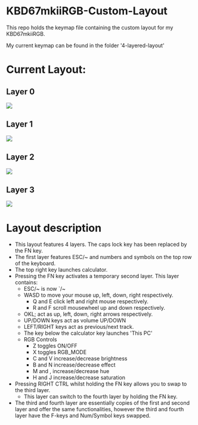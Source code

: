 # KBD67mkiiRGB-Custom-Layout
This repo holds the keymap file containing the custom layout for my KBD67mkiiRGB.

My current keymap can be found in the folder '4-layered-layout'

# Current Layout:

## Layer 0

![](https://i.imgur.com/9U9PaTw.png)

## Layer 1

![](https://i.imgur.com/rqqjiyn.png)

## Layer 2

![](https://i.imgur.com/A7YkrTF.png)

## Layer 3

![](https://i.imgur.com/sxJ1ocF.png)

# Layout description

* This layout features 4 layers. The caps lock key has been replaced by the FN key.
* The first layer features ESC/~ and numbers and symbols on the top row of the keyboard.
* The top right key launches calculator.
* Pressing the FN key activates a temporary second layer. This layer contains:
	* ESC/~ is now `/~
	* WASD to move your mouse up, left, down, right respectively.
		* Q and E click left and right mouse respectively.
		* R and F scroll mousewheel up and down respectively.
	* OKL; act as up, left, down, right arrows respectively.
	* UP/DOWN keys act as volume UP/DOWN
	* LEFT/RIGHT keys act as previous/next track.
	* The key below the calculator key launches 'This PC'
	* RGB Controls
		* Z toggles ON/OFF
		* X toggles RGB_MODE
		* C and V increase/decrease brightness
		* B and N increase/decrease effect
		* M and , increase/decrease hue
		* H and J increase/decrease saturation
* Pressing RIGHT CTRL whilst holding the FN key allows you to swap to the third layer.
	* This layer can switch to the fourth layer by holding the FN key.
* The third and fourth layer are essentially copies of the first and second layer and offer the same functionalities, however the third and fourth layer have the F-keys and Num/Symbol keys swapped.
